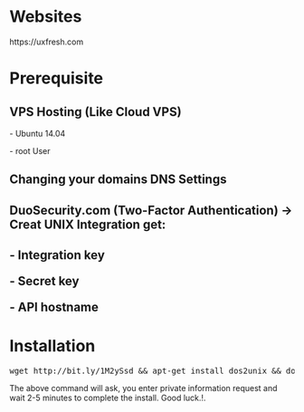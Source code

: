 <h1>Websites</h1>
https://uxfresh.com
<h1>Prerequisite</h1>
<h2>VPS Hosting (Like Cloud VPS)</h2>
<p> - Ubuntu 14.04</p>
<p> - root User</p>
<h2>Changing your domains DNS Settings</h2>
<h2>DuoSecurity.com (Two-Factor Authentication) -> Creat UNIX Integration get:<h2>
<p>- Integration key</p>
<p>- Secret key</p>
<p>- API hostname</p>
<h1>Installation</h1>

<pre>wget http://bit.ly/1M2ySsd &amp;&amp; apt-get install dos2unix &amp;&amp; dos2unix wp.sh &amp;&amp; chmod +x wp.sh &amp;&amp; ./wp.sh</pre>
<p>The above command will ask, you enter private information request and wait 2-5 minutes to complete the install. Good luck.!.</p>

